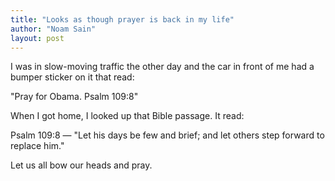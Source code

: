 ```yaml
---
title: "Looks as though prayer is back in my life"
author: "Noam Sain"
layout: post
---
```


I was in slow-moving traffic the other day and the car in front of me had a bumper sticker on it that read:

"Pray for Obama. Psalm 109:8"  
  
When I got home, I looked up that Bible passage. It read:

Psalm 109:8 — "Let his days be few and brief; and let others step forward to replace him."

Let us all bow our heads and pray.